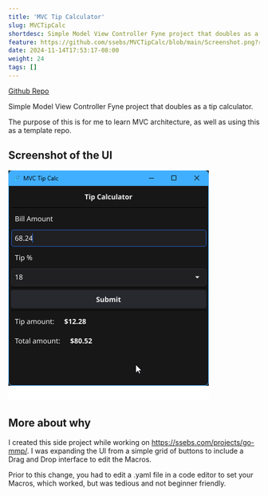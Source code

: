```yaml
---
title: 'MVC Tip Calculator'
slug: MVCTipCalc
shortdesc: Simple Model View Controller Fyne project that doubles as a tip calculator.
feature: https://github.com/ssebs/MVCTipCalc/blob/main/Screenshot.png?raw=true
date: 2024-11-14T17:53:17-08:00
weight: 24
tags: []
---
```

[Github Repo](https://github.com/ssebs/MVCTipCalc)

Simple Model View Controller Fyne project that doubles as a tip calculator.

The purpose of this is for me to learn MVC architecture, as well as using this as a template repo.

## Screenshot of the UI
![screenshot](https://github.com/ssebs/MVCTipCalc/blob/main/Screenshot.png?raw=true)

## More about why
I created this side project while working on https://ssebs.com/projects/go-mmp/. I was expanding the UI from a simple grid of buttons to include a Drag and Drop interface to edit the Macros. 

Prior to this change, you had to edit a .yaml file in a code editor to set your Macros, which worked, but was tedious and not beginner friendly.
